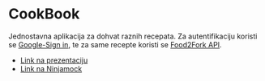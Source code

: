 # CookBook
Jednostavna aplikacija za dohvat raznih recepata. 
Za autentifikaciju koristi se [Google-Sign in](https://developers.google.com/identity/sign-in/android/), te za same recepte koristi se [Food2Fork API](https://www.food2fork.com/about/api). 
- [Link na prezentaciju](https://files.fm/u/hmhgkppm)
- [Link na Ninjamock](https://ninjamock.com/s/71CBQDx)
